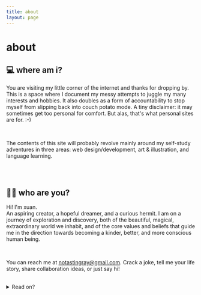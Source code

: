 ```yaml
---
title: about
layout: page
---
```


<h1>about</h1>
<h2>💻 where am i?</h2>
<p>You are visiting my little corner of the internet and thanks for dropping by. This is a space where I document my messy attempts to juggle my many interests and hobbies. It also doubles as a form of accountability to stop myself from slipping back into couch potato mode. A tiny disclaimer: it may sometimes get too personal for comfort. But alas, that's what personal sites are for. :-)
</p>
<br>
<p>
The contents of this site will probably revolve mainly around my self-study adventures in three areas: web design/development, art & illustration, and language learning.
</p>
<br><br>
<h2>🙋‍♀️ who are you?</h2>
<p>Hi! I'm xuan.
<br>
An aspiring creator, a hopeful dreamer, and a curious hermit. I am on a journey of exploration and discovery, both of the beautiful, magical, extraordinary world we inhabit, and of the core values and beliefs that guide me in the direction towards becoming a kinder, better, and more conscious human being.
</p>
<br>
<p>You can reach me at <a href="mailto:notastingray@gmail.com">notastingray@gmail.com</a>. Crack a joke, tell me your life story, share collaboration ideas, or just say hi!
</p>

<br>

<details>
<summary>Read on?</summary>
<h3>💡 interests</h3>
<p>Besides making things, other activities I enjoy on my free time include: reading, listening to music, singing, watching the neighbourhood birds do their thing, messing around on my digital piano and guitar, cooking(?), reading blogs, collecting random nuggets of knowledge, drinking coffee, and an occasional LoL game. </p>

<br>
<h3>🌱 why veganism?</h3>
<p>One fateful night in September 2019, I casually decided to watch a documentary (Earthlings) about the horrors of the meat, dairy and egg industries. Ever since the end of that video, I've never consumed a single shred of animal flesh, and have boycotted all forms of animal products. </p>
<br>
<p>Somehow, I had grown so accustomed to seeing meat as food instead of dead animals that it had never occurred to me in 20-odd years that I had been directly sentencing innocent creatures to their deaths for the sake of momentary gustatory pleasure. Which usually doesn't even last for more than half an hour. I had the audacity to call myself an animal lover while indulging in their marinated body parts everyday without batting an eyelid. Needless to say, the documentary induced a massive cognitive dissonance in me and I knew that I wouldn't be able to live with myself without reconsidering my eating and consumption habits.
</p>
<br>
<p>While I converted to a vegan lifestyle for primarily ethical reasons, I've come to reap benefits in other aspects of my life as well, such as increased energy levels and mental clarity (I'm not a snake oil seller I swear; I encourage you to try conducting a 7-day experiment if you think it sounds too good to be true. Let me know when that happens!). Not to mention the tremendous environmental benefits that accompany a vegan diet. More importantly, the switch has unlocked a new level of consciousness within me - I'm more in tune with my emotions, more aware of the repercussions of my actions, and more proactive in making my temporary existence a more meaningful one.
</p>

<hr>
If you've made it all the way down, I'm super touched. Thanks for sharing precious minutes of your life with me and I'd love to hear your stories too.

</details>
